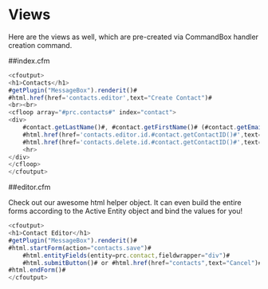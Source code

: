 # Views

Here are the views as well, which are pre-created via CommandBox handler creation command.

##index.cfm

```js
<cfoutput>
<h1>Contacts</h1>
#getPlugin("MessageBox").renderit()#
#html.href(href='contacts.editor',text="Create Contact")#
<br><br>
<cfloop array="#prc.contacts#" index="contact">
<div>
	#contact.getLastName()#, #contact.getFirstName()# (#contact.getEmail()#)<br/>
	#html.href(href='contacts.editor.id.#contact.getContactID()#',text="[ Edit ]")#
	#html.href(href='contacts.delete.id.#contact.getContactID()#',text="[ Delete ]",onclick="return confirm('Really Delete?')")#
	<hr>
</div>
</cfloop>
</cfoutput>
```

##editor.cfm

Check out our awesome html helper object. It can even build the entire forms according to the Active Entity object and bind the values for you!


```js
<cfoutput>
<h1>Contact Editor</h1>
#getPlugin("MessageBox").renderit()#
#html.startForm(action="contacts.save")#
	#html.entityFields(entity=prc.contact,fieldwrapper="div")#
	#html.submitButton()# or #html.href(href="contacts",text="Cancel")#
#html.endForm()#
</cfoutput>
```